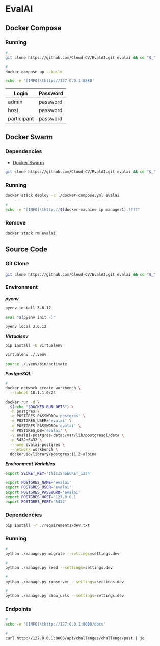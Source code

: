 # EvalAI

## Docker Compose

### Running

```sh
#
git clone https://github.com/Cloud-CV/EvalAI.git evalai && cd "$_"

#
docker-compose up --build
```

```sh
echo -e '[INFO]\thttp://127.0.0.1:8888'
```

| Login | Password |
| --- | --- |
| admin | password |
| host | password |
| participant | password |

## Docker Swarm

### Dependencies

- [Docker Swarm](/docker-swarm.md#cluster-provision)

```sh
git clone https://github.com/Cloud-CV/EvalAI.git evalai && cd "$_"
```

### Running

```sh
docker stack deploy -c ./docker-compose.yml evalai
```

```sh
#
echo -e "[INFO]\thttp://$(docker-machine ip manager1):????"
```

### Remove

```sh
docker stack rm evalai
```

## Source Code

### Git Clone

```sh
git clone https://github.com/Cloud-CV/EvalAI.git evalai && cd "$_"
```

### Environment

***pyenv***

```sh
pyenv install 3.6.12

eval "$(pyenv init -)"

pyenv local 3.6.12
```

***Virtualenv***

```sh
pip install -U virtualenv

virtualenv ./.venv

source ./.venv/bin/activate
```

***PostgreSQL***

```sh
#
docker network create workbench \
  --subnet 10.1.1.0/24

docker run -d \
  $(echo "$DOCKER_RUN_OPTS") \
  -h postgres \
  -e POSTGRES_PASSWORD='postgres' \
  -e POSTGRES_USER='evalai' \
  -e POSTGRES_PASSWORD='evalai' \
  -e POSTGRES_DB='evalai' \
  -v evalai-postgres-data:/var/lib/postgresql/data \
  -p 5432:5432 \
  --name evalai-postgres \
  --network workbench \
  docker.io/library/postgres:11.2-alpine
```

***Environment Variables***

```sh
export SECRET_KEY='thisISaSECRET_1234'

export POSTGRES_NAME='evalai'
export POSTGRES_USER='evalai'
export POSTGRES_PASSWORD='evalai'
export POSTGRES_HOST='127.0.0.1'
export POSTGRES_PORT='5432'
```

### Dependencies

```sh
pip install -r ./requirements/dev.txt
```

### Running

```sh
#
python ./manage.py migrate --settings=settings.dev

#
python ./manage.py seed --settings=settings.dev

#
python ./manage.py runserver --settings=settings.dev

#
python ./manage.py show_urls --settings=settings.dev
```

### Endpoints

```sh
#
echo -e '[INFO]\thttp://127.0.0.1:8000/docs'

#
curl http://127.0.0.1:8000/api/challenges/challenge/past | jq
```
